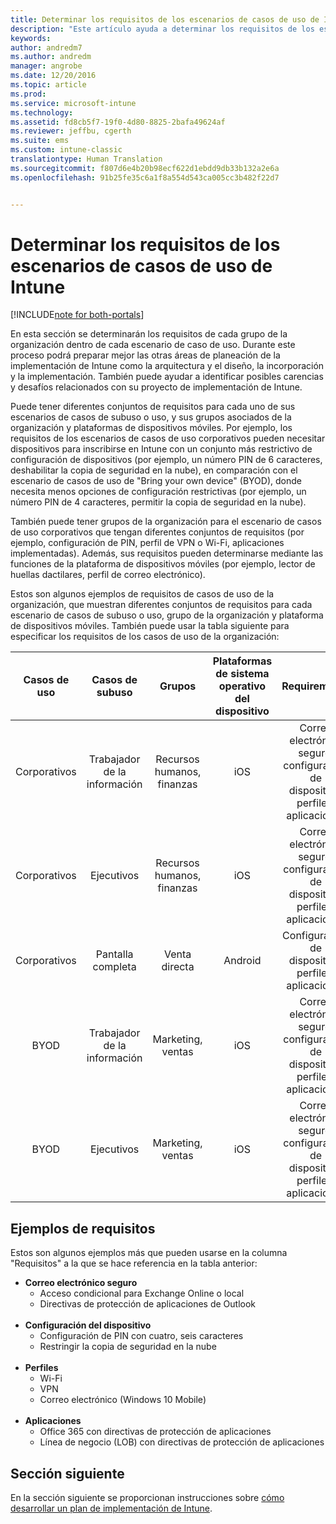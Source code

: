 ```yaml
---
title: Determinar los requisitos de los escenarios de casos de uso de Intune | Microsoft Docs
description: "Este artículo ayuda a determinar los requisitos de los escenarios de casos de subuso y de casos de uso de Intune para una implementación solo en la nube de Microsoft Intune."
keywords: 
author: andredm7
ms.author: andredm
manager: angrobe
ms.date: 12/20/2016
ms.topic: article
ms.prod: 
ms.service: microsoft-intune
ms.technology: 
ms.assetid: fd8cb5f7-19f0-4d80-8825-2bafa49624af
ms.reviewer: jeffbu, cgerth
ms.suite: ems
ms.custom: intune-classic
translationtype: Human Translation
ms.sourcegitcommit: f807d6e4b20b98ecf622d1ebdd9db33b132a2e6a
ms.openlocfilehash: 91b25fe35c6a1f8a554d543ca005cc3b482f22d7


---
```


# <a name="determine-intune-use-case-scenario-requirements"></a>Determinar los requisitos de los escenarios de casos de uso de Intune

[!INCLUDE[note for both-portals](../includes/note-for-both-portals.md)]

En esta sección se determinarán los requisitos de cada grupo de la organización dentro de cada escenario de caso de uso. Durante este proceso podrá preparar mejor las otras áreas de planeación de la implementación de Intune como la arquitectura y el diseño, la incorporación y la implementación. También puede ayudar a identificar posibles carencias y desafíos relacionados con su proyecto de implementación de Intune.

Puede tener diferentes conjuntos de requisitos para cada uno de sus escenarios de casos de subuso o uso, y sus grupos asociados de la organización y plataformas de dispositivos móviles. Por ejemplo, los requisitos de los escenarios de casos de uso corporativos pueden necesitar dispositivos para inscribirse en Intune con un conjunto más restrictivo de configuración de dispositivos (por ejemplo, un número PIN de 6 caracteres, deshabilitar la copia de seguridad en la nube), en comparación con el escenario de casos de uso de "Bring your own device" (BYOD), donde necesita menos opciones de configuración restrictivas (por ejemplo, un número PIN de 4 caracteres, permitir la copia de seguridad en la nube).

También puede tener grupos de la organización para el escenario de casos de uso corporativos que tengan diferentes conjuntos de requisitos (por ejemplo, configuración de PIN, perfil de VPN o Wi-Fi, aplicaciones implementadas). Además, sus requisitos pueden determinarse mediante las funciones de la plataforma de dispositivos móviles (por ejemplo, lector de huellas dactilares, perfil de correo electrónico).

Estos son algunos ejemplos de requisitos de casos de uso de la organización, que muestran diferentes conjuntos de requisitos para cada escenario de casos de subuso o uso, grupo de la organización y plataforma de dispositivos móviles. También puede usar la tabla siguiente para especificar los requisitos de los casos de uso de la organización:

| **Casos de uso** | **Casos de subuso** | **Grupos** | **Plataformas de sistema operativo del dispositivo** | **Requirements** |
|:---:|:---:|:---:|:---:|:---:|
| Corporativos | Trabajador de la información | Recursos humanos, finanzas | iOS | Correo electrónico seguro, configuración de dispositivo, perfiles, aplicaciones |                                                          
| Corporativos | Ejecutivos | Recursos humanos, finanzas | iOS | Correo electrónico seguro, configuración de dispositivo, perfiles, aplicaciones |                                                         
| Corporativos | Pantalla completa | Venta directa | Android | Configuración de dispositivo, perfiles, aplicaciones |
| BYOD | Trabajador de la información | Marketing, ventas | iOS | Correo electrónico seguro, configuración de dispositivo, perfiles, aplicaciones |                                                         
| BYOD | Ejecutivos | Marketing, ventas | iOS | Correo electrónico seguro, configuración de dispositivo, perfiles, aplicaciones |

## <a name="examples-of-requirements"></a>Ejemplos de requisitos

Estos son algunos ejemplos más que pueden usarse en la columna "Requisitos" a la que se hace referencia en la tabla anterior:

- **Correo electrónico seguro**
    - Acceso condicional para Exchange Online o local
    - Directivas de protección de aplicaciones de Outlook
<br></br>
- **Configuración del dispositivo**
    - Configuración de PIN con cuatro, seis caracteres
    - Restringir la copia de seguridad en la nube
<br></br>
- **Perfiles**
    - Wi-Fi
    - VPN
    - Correo electrónico (Windows 10 Mobile)
<br></br>
- **Aplicaciones**
    - Office 365 con directivas de protección de aplicaciones
    - Línea de negocio (LOB) con directivas de protección de aplicaciones

## <a name="next-section"></a>Sección siguiente

En la sección siguiente se proporcionan instrucciones sobre [cómo desarrollar un plan de implementación de Intune](section-4-develop-a-rollout-plan.md).



<!--HONumber=Dec16_HO5-->


